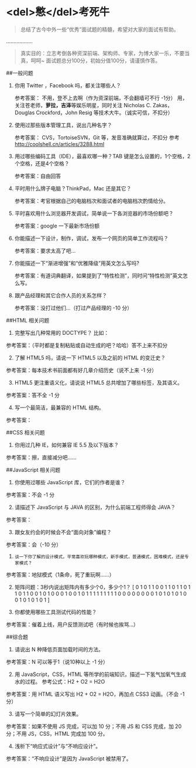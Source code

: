 # &lt;del&gt;<del>憋</del>&lt;/del&gt;考死牛

>总结了古今中外一些“优秀”面试题的精髓，希望对大家的面试有帮助。

..................

>真实目的：立志考倒各种资深前端、架构师、专家，为博大家一乐，不要当真，呵呵~
>面试题总分100分，初始分值100分，请谨慎作答。

##一般问题

1.  你用 Twitter ，Facebook 吗，都关注哪些人？

    参考答案：
    不用，登不上去啊（作为资深前端，不会翻墙可不行 -1分）
    用，关注苍老师，**萝拉，吉泽**等娱乐明星，同时关注 Nicholas C. Zakas，Douglas Crockford，John Resig 等技术大牛。（诚实可信，不扣分）    
2.  使用过那些版本管理工具，说出几种名字？

    参考答案：
    CVS，TortoiseSVN，Git 等，发音准确就算过，不扣分
    参考 http://coolshell.cn/articles/3288.html     
3.  用过哪些编码工具（IDE），最喜欢哪一种？TAB 键是怎么设置的，1个空格，2个空格，还是4个空格？

    参考答案：自由回答
4.  平时用什么牌子电脑？ThinkPad，Mac 还是其它？

    参考答案：考官根据自己的电脑档次和面试者的电脑档次酌情给分。   
5.  平时喜欢用什么浏览器开发调试，简单说一下各浏览器的市场份额吧？

    参考答案：google 一下最新市场份额

6.  你能描述一下设计，制作，调试，发布一个网页的简单工作流程吗？

    参考答案：要求太高了吧...

7.  你能描述一下“渐进增强”和“优雅降级”用英文怎么写吗?

    参考答案：有道词典翻译，如果提到了“特性检测”，同时问“特性检测”英文怎么写。

8.  跟产品经理和其它合作人员的关系怎样？

    参考答案：没打过他们...（打过产品经理的 -10 分）


##HTML 相关问题

1.    完整写出几种常用的 DOCTYPE？
比如：<!DOCTYPE html PUBLIC "-//W3C//DTD XHTML 1.0 Transitional//EN" "http://www.w3.org/TR/xhtml1/DTD/xhtml1-transitional.dtd">

参考答案：（平时都是复制粘贴或自动生成的吧？哈哈）答不上来不扣分

2.    了解 HTML5 吗，请说一下 HTML5 以及之前的 HTML 的变迁史？

参考答案：每本技术书前面都有好几章介绍历史（说不上来 -1 分）

3.    HTML5 更注重语义化，请说说 HTML5 总共增加了哪些标签，及其语义。

参考答案：答不全 -1 分

4.    写一个最简洁，最兼容的 HTML 结构。

参考答案：<html></html>


##CSS 相关问题

1.    你用过几种 IE，如何兼容 IE 5.5 及以下版本？

参考答案：擦，直接减分吧......


##JavaScript 相关问题

1.    你使用过哪些 JavaScript 库，它们的作者是谁？

参考答案：不会 -1 分

2.    请描述下 JavaScript 与 JAVA 的区别，为什么前端工程师得会 JAVA？

参考答案：

3.    跟女友约会的时候会不会“面向对象”编程？

参考答案：会（-10 分）


1.     谈一下你了解的设计模式，平常喜欢玩哪种模式，新手模式，普通模式，困难模式，还是专家模式？

参考答案：地狱模式（1条命，死了重玩啊......）

2.    矩阵问题：3秒内说出矩阵内有多少个0，多少个1？
    [ 0 1 0 1 1 0 0 1 
      1 0 1 1 0 1 1 0
      1 1 0 0 1 0 1 0
      0 0 1 0 0 1 0 1
      1 1 1 1 1 1 1 1
      0 0 0 0 0 0 0 0
      1 0 1 0 1 0 1 0
      0 1 0 1 0 1 0 1 ]

3.    你都使用哪些工具测试代码的性能？

参考答案：催着上线，用户反馈测试吧（有时候也挨骂...）


##综合题

1.    请说出 N 种降低页面加载时间的方法。

参考答案：N 可以等于1（说10种以上 -1 分）

2.    用 JavaScript，CSS，HTML 等所学的前端知识，描述一下氢气加氧气生成水的过程。
参考公式：H2 + O2 = H2O

参考答案：用 HTML 语义写出 H2 + O2 = H2O，再加点 CSS3 动画。（不会 -1 分）

3.    请写一个简单的幻灯片效果。

参考答案：如果不使用 JS 完成，可以加 10 分；不用 JS 和 CSS 完成，加 20 分；不用 JS，CSS，HTML 完成加 100 分。

4.    浅析下“响应式设计”与“不响应设计”。

参考答案：“不响应设计”是因为 JavaScript 被禁用了。



